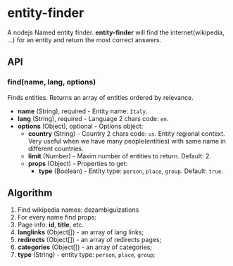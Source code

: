 # entity-finder

A nodejs Named entity finder. **entity-finder** will find the internet(wikipedia, ...) for an entity and return the most correct answers.


## API

### find(name, lang, options)

Finds entities. Returns an array of entities ordered by relevance.

- **name** (String), required - Entity name: `Italy`.
- **lang** (String), required - Language 2 chars code: `en`.
- **options** (Object), optional - Options object:
  - **country** (String) - Country 2 chars code: `us`. Entity regional context. Very useful when we have many people(entities) with same name in different countries.
  - **limit** (Number) - Maxim number of entities to return. Default: 2.
  - **props** (Object) - Properties to get:
    - **type** (Boolean) - Entity type: `person`, `place`, `group`. Default: `true`.


## Algorithm

1. Find wikipedia names: dezambiguizations
2. For every name find props:
  1. Page info: **id**, **title**, etc.
  2. **langlinks** (Object[]) - an array of lang links;
  3. **redirects** (Object[]) - an array of redirects pages;
  4. **categories** (Object[]) - an array of categories;
  5. **type** (String) - entity type: `person`, `place`, `group`;
